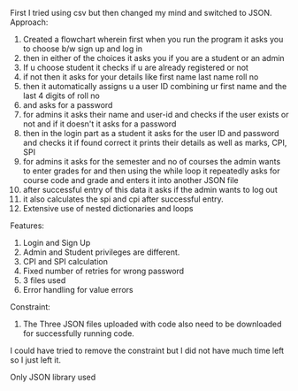 First I tried using csv but then changed my mind and switched to JSON.
Approach:
  1. Created a flowchart wherein first when you run the program it asks you to choose b/w sign up and log in
  2. then in either of the choices it asks you if you are a student or an admin
  3. If u choose student it checks if u are already registered or not
  4. if not then it asks for your details like first name last name roll no
  5. then it automatically assigns u a user ID combining ur first name and the last 4 digits of roll no
  6. and asks for a password
  7. for admins it asks their name and user-id and checks if the user exists or not and if it doesn't it asks for a password
  8. then in the login part as a student it asks for the user ID and password and checks it if found correct it prints their details as well as marks, CPI, SPI
  9. for admins it asks for the semester and no of courses the admin wants to enter grades for and then using the while loop it repeatedly asks for course code and grade and enters it into another JSON file
  10. after successful entry of this data it asks if the admin wants to log out
  11. it also calculates the spi and cpi after successful entry.
  12. Extensive use of nested dictionaries and loops

Features:
  1. Login and Sign Up
  2. Admin and Student privileges are different.
  3. CPI and SPI calculation
  4. Fixed number of retries for wrong password
  5. 3 files used
  6. Error handling for value errors

Constraint:
  1. The Three JSON files uploaded with code also need to be downloaded for successfully running code.

I could have tried to remove the constraint but I did not have much time left so I just left it.

Only JSON library used
